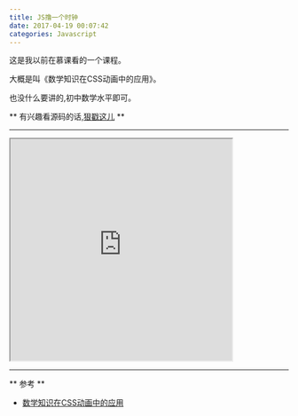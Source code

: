 ```yaml
---
title: JS撸一个时钟
date: 2017-04-19 00:07:42
categories: Javascript
---
```


这是我以前在慕课看的一个课程。

大概是叫《数学知识在CSS动画中的应用》。

也没什么要讲的,初中数学水平即可。

** 有兴趣看源码的话,[狠戳这儿](https://github.com/iamsail/CSS_Demo/blob/master/clock.html) **

**************************************

<iframe src="http://www.sail.name/CSS_Demo/clock.html" style="width:400px;height:400px;">
</iframe>


***********************************

** 参考 **

- [数学知识在CSS动画中的应用](http://www.imooc.com/learn/362)

